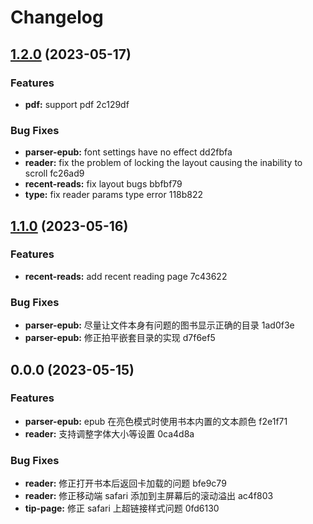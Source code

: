# Changelog
## [1.2.0](///compare/v1.1.0...v1.2.0) (2023-05-17)


### Features

* **pdf:** support pdf 2c129df


### Bug Fixes

* **parser-epub:** font settings have no effect dd2fbfa
* **reader:** fix the problem of locking the layout causing the inability to scroll fc26ad9
* **recent-reads:** fix layout bugs bbfbf79
* **type:** fix reader params type error 118b822

## [1.1.0](///compare/v0.0.0...v1.1.0) (2023-05-16)


### Features

* **recent-reads:** add recent reading page 7c43622


### Bug Fixes

* **parser-epub:** 尽量让文件本身有问题的图书显示正确的目录 1ad0f3e
* **parser-epub:** 修正拍平嵌套目录的实现 d7f6ef5

## 0.0.0 (2023-05-15)


### Features

* **parser-epub:** epub 在亮色模式时使用书本内置的文本颜色 f2e1f71
* **reader:** 支持调整字体大小等设置 0ca4d8a


### Bug Fixes

* **reader:** 修正打开书本后返回卡加载的问题 bfe9c79
* **reader:** 修正移动端 safari 添加到主屏幕后的滚动溢出 ac4f803
* **tip-page:** 修正 safari 上超链接样式问题 0fd6130
